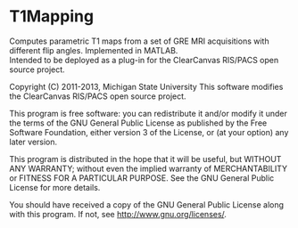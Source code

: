 T1Mapping
=========

Computes parametric T1 maps from a set of GRE MRI acquisitions with different flip angles.  Implemented in MATLAB.  
Intended to be deployed as a plug-in for the ClearCanvas RIS/PACS open source project.

Copyright (C) 2011-2013, Michigan State University
This software modifies the ClearCanvas RIS/PACS open source project.

This program is free software: you can redistribute it and/or modify
it under the terms of the GNU General Public License as published by
the Free Software Foundation, either version 3 of the License, or
(at your option) any later version.

This program is distributed in the hope that it will be useful,
but WITHOUT ANY WARRANTY; without even the implied warranty of
MERCHANTABILITY or FITNESS FOR A PARTICULAR PURPOSE.  See the
GNU General Public License for more details.

You should have received a copy of the GNU General Public License
along with this program.  If not, see <http://www.gnu.org/licenses/>.
